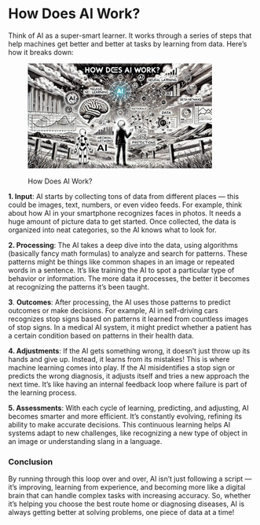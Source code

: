 # How Does AI Work?

Think of AI as a super-smart learner. It works through a series of steps that help machines get better and better at tasks by learning from data. Here’s how it breaks down:

<div align="left"><figure><img src="../../.gitbook/assets/image (1) (1) (1) (1) (1) (1) (1) (1) (1) (1) (1) (1) (1) (1) (1) (1) (1) (1) (1) (1) (1) (1) (1) (1) (1) (1) (1) (1) (1) (1) (1) (1) (1).png" alt="" width="375"><figcaption><p>How Does AI Work?</p></figcaption></figure></div>

**1. Input**: AI starts by collecting tons of data from different places — this could be images, text, numbers, or even video feeds. For example, think about how AI in your smartphone recognizes faces in photos. It needs a huge amount of picture data to get started. Once collected, the data is organized into neat categories, so the AI knows what to look for.

**2. Processing**: The AI takes a deep dive into the data, using algorithms (basically fancy math formulas) to analyze and search for patterns. These patterns might be things like common shapes in an image or repeated words in a sentence. It’s like training the AI to spot a particular type of behavior or information. The more data it processes, the better it becomes at recognizing the patterns it’s been taught.

**3**. **Outcomes**: After processing, the AI uses those patterns to predict outcomes or make decisions. For example, AI in self-driving cars recognizes stop signs based on patterns it learned from countless images of stop signs. In a medical AI system, it might predict whether a patient has a certain condition based on patterns in their health data.

**4. Adjustments**: If the AI gets something wrong, it doesn’t just throw up its hands and give up. Instead, it learns from its mistakes! This is where machine learning comes into play. If the AI misidentifies a stop sign or predicts the wrong diagnosis, it adjusts itself and tries a new approach the next time. It’s like having an internal feedback loop where failure is part of the learning process.

**5. Assessments**: With each cycle of learning, predicting, and adjusting, AI becomes smarter and more efficient. It’s constantly evolving, refining its ability to make accurate decisions. This continuous learning helps AI systems adapt to new challenges, like recognizing a new type of object in an image or understanding slang in a language.

### Conclusion

By running through this loop over and over, AI isn’t just following a script — it’s improving, learning from experience, and becoming more like a digital brain that can handle complex tasks with increasing accuracy. So, whether it’s helping you choose the best route home or diagnosing diseases, AI is always getting better at solving problems, one piece of data at a time!



